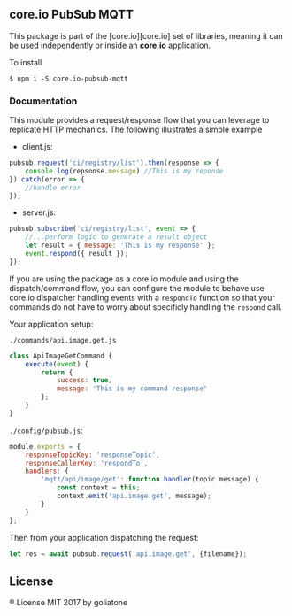 ## core.io PubSub MQTT
This package is part of the [core.io][core.io] set of libraries, meaning it can be used independently or inside an **core.io** application.

To install

```
$ npm i -S core.io-pubsub-mqtt
```

### Documentation

This module provides a request/response flow that you can leverage to replicate HTTP mechanics. The following illustrates a simple example

* client.js:

```js
pubsub.request('ci/registry/list').then(response => {
    console.log(repsonse.message) //This is my reponse
}).catch(error => {
    //handle error
});
```

* server.js:

```js
pubsub.subscribe('ci/registry/list', event => {
    //...perform logic to generate a result object
    let result = { message: 'This is my response' };
    event.respond({ result });
});
```

If you are using the package as a core.io module and using the dispatch/command flow, you can configure the module to behave use core.io dispatcher handling events with a `respondTo` function so that your commands do not have to worry about specificly handling the `respond` call.

Your application setup:

`./commands/api.image.get.js`
```js
class ApiImageGetCommand {
    execute(event) {
        return { 
            success: true, 
            message: 'This is my command response' 
        };
    }
}
```

`./config/pubsub.js`:

```js
module.exports = {
    responseTopicKey: 'responseTopic',
    responseCallerKey: 'respondTo',
    handlers: {
        'mqtt/api/image/get': function handler(topic message) {
            const context = this;
            context.emit('api.image.get', message);
        }
    }
};
```



Then from your application dispatching the request:

```js
let res = await pubsub.request('api.image.get', {filename});
```

## License
® License MIT 2017 by goliatone
